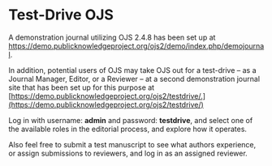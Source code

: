 # Test-Drive OJS

A demonstration journal utilizing OJS 2.4.8 has been set up at https://demo.publicknowledgeproject.org/ojs2/demo/index.php/demojournal.

In addition, potential users of OJS may take OJS out for a test-drive – as a Journal Manager, Editor, or a Reviewer – at a second demonstration journal site that has been set up for this purpose at [https://demo.publicknowledgeproject.org/ojs2/testdrive/.](https://demo.publicknowledgeproject.org/ojs2/testdrive/)

Log in with username: **admin** and password: **testdrive**, and select one of the available roles in the editorial process, and explore how it operates.

Also feel free to submit a test manuscript to see what authors experience, or assign submissions to reviewers, and log in as an assigned reviewer.
